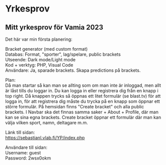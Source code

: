 # Yrkesprov
## Mitt yrkesprov för Vamia 2023

Det här var min första planering:

Bracket generator (med custom format)<br />
  Databas: Format, "sporter", lag/spelare, public brackets <br />
  Utseende: Dark mode/Light mode<br />
  Kod + verktyg: PHP, Visual Code <br />
  Användare: Ja, sparade brackets. Skapa predictions på brackets.<br />

Plan:<br />
 Då man startar så kan man se allting som om man inte är inloggad, men allt är låst 
 tills du loggar in. Du kan logga in eller registrera dig från en knapp i top right. 
 Då knappen trycks så öppnas ett litet formulär (se blast.tv) för att logga in, för 
 att registrera dig måste du trycka på en knapp som öppnar ett större formulär. På 
 hemsidan finns "Create bracket" och alla public brackets. I Navbar ska det finnas 
 samma saker + About + Profile, där man kan se sina egna brackets. Create bracket 
 öppnar ett formulär där man kan välja vilken sport, namn, deltagare m.m. <br />
 
Länk till sidan:<br />
  https://sebastianl.vlab.fi/YP/index.php

Användare till sidan:<br />
  Username: guest<br />
  Password: 2wsx0okm<br />


